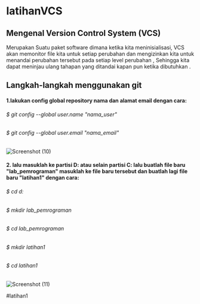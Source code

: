 # latihanVCS

## Mengenal Version Control System (VCS)
Merupakan Suatu paket software dimana ketika kita meninisialisasi, VCS akan memonitor file kita untuk setiap perubahan dan mengizinkan kita untuk menandai perubahan tersebut pada setiap level perubahan , Sehingga kita dapat meninjau ulang tahapan yang ditandai kapan pun ketika dibutuhkan .

## Langkah-langkah menggunakan git
#### 1.lakukan config global repository nama dan alamat email dengan cara:
###### $ git config --global user.name "nama_user"
###### $ git config --global user.email "nama_email"


![Screenshot (10)](https://user-images.githubusercontent.com/56243275/66699309-eee83b00-ed0f-11e9-9777-a3101618b711.png)


#### 2. lalu masuklah ke partisi D: atau selain partisi C: lalu buatlah file baru "lab_pemrograman" masuklah ke file baru tersebut dan buatlah lagi file baru "latihan1" dengan cara:
###### $ cd d:
###### $ mkdir lab_pemrograman
###### $ cd lab_pemrograman
###### $ mkdir latihan1
###### $ cd latihan1


![Screenshot (11)](https://user-images.githubusercontent.com/56243275/66699564-2fe14f00-ed12-11e9-81d1-2fe7331212fc.png)

#latihan1
